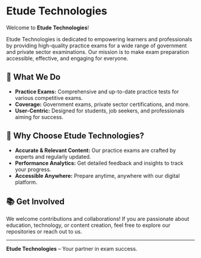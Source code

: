# Etude Technologies

Welcome to **Etude Technologies**!

Etude Technologies is dedicated to empowering learners and professionals by providing high-quality practice exams for a wide range of government and private sector examinations. Our mission is to make exam preparation accessible, effective, and engaging for everyone.

## 🚀 What We Do

- **Practice Exams:** Comprehensive and up-to-date practice tests for various competitive exams.
- **Coverage:** Government exams, private sector certifications, and more.
- **User-Centric:** Designed for students, job seekers, and professionals aiming for success.

## 🌟 Why Choose Etude Technologies?

- **Accurate & Relevant Content:** Our practice exams are crafted by experts and regularly updated.
- **Performance Analytics:** Get detailed feedback and insights to track your progress.
- **Accessible Anywhere:** Prepare anytime, anywhere with our digital platform.

## 📚 Get Involved

We welcome contributions and collaborations! If you are passionate about education, technology, or content creation, feel free to explore our repositories or reach out to us.

---

**Etude Technologies** – Your partner in exam success.
